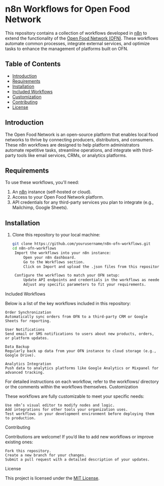 # n8n Workflows for Open Food Network  

This repository contains a collection of workflows developed in [n8n](https://n8n.io/) to extend the functionality of the [Open Food Network (OFN)](https://openfoodnetwork.org/). These workflows automate common processes, integrate external services, and optimize tasks to enhance the management of platforms built on OFN.  

## Table of Contents  

- [Introduction](#introduction)  
- [Requirements](#requirements)  
- [Installation](#installation)  
- [Included Workflows](#included-workflows)  
- [Customization](#customization)  
- [Contributing](#contributing)  
- [License](#license)  

## Introduction  

The Open Food Network is an open-source platform that enables local food networks to thrive by connecting producers, distributors, and consumers. These n8n workflows are designed to help platform administrators automate repetitive tasks, streamline operations, and integrate with third-party tools like email services, CRMs, or analytics platforms.  

## Requirements  

To use these workflows, you'll need:  

1. An [n8n](https://n8n.io/) instance (self-hosted or cloud).  
2. Access to your Open Food Network platform.  
3. API credentials for any third-party services you plan to integrate (e.g., Mailchimp, Google Sheets).  

## Installation  

1. Clone this repository to your local machine:  
   ```bash  
   git clone https://github.com/yourusername/n8n-ofn-workflows.git  
   cd n8n-ofn-workflows  
    Import the workflows into your n8n instance:
        Open your n8n dashboard.
        Go to the Workflows section.
        Click on Import and upload the .json files from this repository.

    Configure the workflows to match your OFN setup:
        Update API endpoints and credentials in the workflows as needed.
        Adjust any specific parameters to fit your requirements.

Included Workflows

Below is a list of the key workflows included in this repository:

    Order Synchronization
    Automatically sync orders from OFN to a third-party CRM or Google Sheets for reporting.

    User Notifications
    Send email or SMS notifications to users about new products, orders, or platform updates.

    Data Backup
    Regularly back up data from your OFN instance to cloud storage (e.g., Google Drive).

    Analytics Integration
    Push data to analytics platforms like Google Analytics or Mixpanel for advanced tracking.

For detailed instructions on each workflow, refer to the workflows/ directory or the comments within the workflows themselves.
Customization

These workflows are fully customizable to meet your specific needs:

    Use n8n’s visual editor to modify nodes and logic.
    Add integrations for other tools your organization uses.
    Test workflows in your development environment before deploying them to production.

Contributing

Contributions are welcome! If you’d like to add new workflows or improve existing ones:

    Fork this repository.
    Create a new branch for your changes.
    Submit a pull request with a detailed description of your updates.

License

This project is licensed under the [MIT License](https://mit-license.org/).
